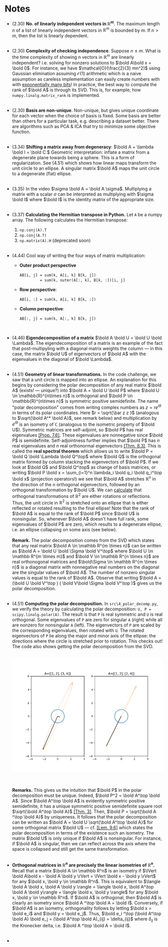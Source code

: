 # Notes
  - (2.30) **No. of linearly independent vectors in ${\mathbb R^m}$**.  The maximum length $n$ of a list of linearly independent vectors in $\mathbb R^m$ is bounded by $m$.  If $n > m$, then the list is linearly dependent. <br><br>
  
  - (2.30) **Complexity of checking independence**.
  Suppose $n \leq m.$ What is the time complexity of showing n vectors in $\mathbb R^m$ are linearly independent? i.e. solving for nonzero solutions to $\bold A\bold x = \bold 0$. For instance, we have $\mathcal{O}(\frac{2}{3} mn^2)$ using Gaussian elimination assuming $\mathcal{O}(1)$ arithmetic which is a naive assumption as careless implementation can easily create numbers with with [exponentially many bits](https://cstheory.stackexchange.com/questions/3921/what-is-the-actual-time-complexity-of-gaussian-elimination)! In practice, the best way to compute the rank of $\bold A$ is through its SVD. This is, for example, how `numpy.linalg.matrix_rank` is implemented.
  <br><br>

  - (2.30) **Basis are non-unique**.
  Non-unique, but gives unique coordinate for each vector when the choice of basis is fixed. Some basis are better than others for a particular task, e.g. describing a dataset better. There are algorithms such as PCA & ICA that try to minimize some objective function.<br><br>

  - (3.34) **Shifting a matrix away from degeneracy**:
  $\bold A + \lambda \bold I = \bold C.$ 
  Geometric interpretation: inflate a matrix from a degenerate plane towards being a sphere. This is a form of regularization.  See (4.51) which shows how linear maps transform the unit circle to an ellipse. A singular matrix $\bold A$ maps the unit circle to a degenerate (flat) ellipse.
  <br><br>

  - (3.35) In the video $\sigma \bold A = \bold A \sigma$. Multiplying a matrix with a scalar $\sigma$ can be interpreted as multiplying with $\sigma \bold I$ where $\bold I$ is the identity matrix of the appropriate size. <br><br>

  - (3.37) **Calculating the Hermitian transpose in Python.** Let `A` be a numpy array. The following calculates the Hermitian transpose:
    1. `np.conj(A).T`
    2. `np.conj(A.T)`
    3. `np.matrix(A).H` (deprecated soon)<br><br>

* (4.44) Cool way of writing the four ways of matrix multiplication: 

  - **Outer product perspective** <br> 
    ```
    AB[i, j] = sum(k, A[i, k] B[k, j]) 
             = sum(k, outer(A[:, k], B[k, :])[i, j]
    ```
  - **Row perspective**: <br> 
    ```
    AB[i, :] = sum(k, A[i, k] B[k, :]) 
    ```
  - **Column perspective**: <br> 
    ```
    AB[:, j] = sum(k, A[:, k] B[k, j]) 
    ```
  <br>

* (4.46) **Eigendecomposition of a matrix**
  $\bold A \bold U = \bold U \bold \Lambda$.
  The eigendecomposition of a matrix is an example of the fact that post-multipyling with a diagonal matrix weights the column &mdash; in this case, the matrix $\bold U$ of eigenvectors of $\bold A$ with the eigenvalues in the diagonal of $\bold \Lambda$.
  <br><br>


* (4.51) **Geometry of linear transformations.** In the code challenge, we saw that a unit circle is mapped into an ellipse. An explanation for this begins by considering the polar decomposition of any real matrix $\bold A$ (exists! &mdash; unique?) into $\bold A =  \bold U \bold P$ where $\bold U \in \mathbb{R}^{n\times n}$ is orthogonal and $\bold P \in \mathbb{R}^{n\times n}$ is symmetric positive semidefinite. The name "polar decomposition" comes from writing complex numbers as $z = re^{i\theta}$ in terms of its polar coordinates. Here $r = \sqrt{\bar z z }$ (analogous to $\sqrt{\bold A^* \bold A}$, see remark below) and multiplication by $e^{i\theta}$ is an isometry of $\mathbb C$ (analogous to the isometric property of $\bold U$). Symmetric matrices are self-adjoint, so $\bold P$ has real eigenvalues [[Prop. 7.6]](https://www.maa.org/sites/default/files/pdf/awards/Axler-Ford-1996.pdf). These eigenvalues are nonnegative since $\bold P$ is semidefinite. Self-adjointness further implies that $\bold P$ has $n$ real eigenvalues and $n$ real orthonormal eigenvectors [[Thm. 8.3]](https://www.maa.org/sites/default/files/pdf/awards/Axler-Ford-1996.pdf). This is called the **real spectral theorem** which allows us to write $\bold P = \bold Q \bold \Lambda \bold Q^\top$ where $\bold Q$ is the orthogonal matrix formed by column stacking the eigenvectors of $\bold P$. If we look at $\bold Q$ and $\bold Q^\top$ as change of basis matrices, or writing $\bold P \bold x = \sum_{i=1}^n \lambda_i \bold q_i \bold q_i^\top \bold x$ (projection operators!) we see that $\bold A$ stretches $\mathbb R^n$ in the direction of the $n$ orthogonal eigenvectors, followed by an orthogonal transformation by $\bold U$. We can [calculate](https://math.stackexchange.com/a/2924263) that orthogonal transformations of $\mathbb R^2$ are either rotations or reflections. Thus, the unit circle in $\mathbb R^2$ is stretched onto an ellipse that is either reflected or rotated resulting to the final ellipse! Note that the rank of $\bold A$ is equal to the rank of $\bold P$ since $\bold U$ is nonsingular. So, whenever $\bold A$ doesn't have full rank, some eigenvalues of $\bold P$ are zero, which results to a degenerate ellipse, i.e. an ellipse collapsing on some axis (see below).
<br><br>
**Remark.** The polar decomposition comes from the SVD which states that any real matrix $\bold A \in \mathbb R^{m \times n}$ can be written as $\bold A = \bold U \bold \Sigma \bold V^\top$ where $\bold U \in \mathbb R^{m \times m}$ and $\bold V \in \mathbb R^{n \times n}$ are real orthonogonal matrices and $\bold\Sigma  \in \mathbb R^{m \times n}$ is a diagonal matrix with nonnegative real numbers on the diagonal are the singular values of $\bold A$. The number of nonzero singular values is equal to the rank of $\bold A$. Observe that writing $\bold A = (\bold U \bold V^\top ) ( \bold V\bold \Sigma \bold V^\top )$ gives us the polar decomposition. <br><br>

* (4.51) **Computing the polar decomposition.** In `src\4_polar_decomp.py`, we verify the theory by calculating the polar decomposition: `U, P = scipy.linalg.polar(A)`. The result is that `P` is real symmetric and `U` is real orthogonal. Some eigenvalues of `P` are zero for singular `A`  (right) while all are nonzero for nonsingular `A` (left). The eigenvectors of `P` are scaled by the corresponding eigenvalues, then rotated with `U`. The rotated eigenvectors of `P` lie along the major and minor axis of the ellipse: the directions where the circle is stretched prior to rotation. This checks out! The code also shows getting the polar decomposition from the SVD. <br><br>
    <p align="center">
    <img src="img/4_polar_decomposition.png" title="drawing" width="600" />
    </p> <br>
    
    **Remarks.**
    This gives us the intuition that $\bold P$ in the polar decomposition must be unique. Indeed, $\bold P^2 = \bold A^\top \bold A$. Since $\bold A^\top \bold A$ is evidently symmetric  positive semidefinite, it has a unique symmetric positive semidefinite square root $\sqrt{\bold A^\top \bold A}$ [[Thm. 3]](https://www.math.drexel.edu/~foucart/TeachingFiles/F12/M504Lect7.pdf). Then, $\bold P = \sqrt{\bold A ^\top \bold A}$ by uniqueness. It follows that the polar decomposition can be written as $\bold A = \bold U \sqrt{\bold A^\top \bold A}$ for some orthogonal matrix $\bold U$ &mdash; cf. [[Lem. 9.6]](https://www.maa.org/sites/default/files/pdf/awards/Axler-Ford-1996.pdf) which states the polar decomposition in terms of the existence such an isometry.
    The matrix $\bold U$ is only unique if $\bold A$ is nonsingular. For instance, if $\bold A$ is singular, then we can reflect across the axis where the space is collapsed and still get the same transformation.<br><br> 

* **Orthogonal matrices in $\mathbb R^n$ are precisely the linear isometries of $\mathbb R^n$.** Recall that a matrix $\bold A \in \mathbb R^n$ is an isometry if $\lVert \bold A\bold x - \bold A \bold y \rVert = \lVert \bold x - \bold y \rVert$ for any $\bold x, \bold y \in \mathbb R^n$. This is equivalent to  $\langle \bold  A \bold x, \bold A \bold y \rangle = \langle  \bold x, \bold A^\top \bold A \bold y\rangle = \langle \bold x, \bold y \rangle$ for any $\bold x, \bold y \in \mathbb R^n$. If $\bold A$ is orthogonal, then $\bold A$ is clearly an isometry since $\bold A ^\top \bold A = \bold I$. Conversely, if $\bold A$ is an isometry, orthogonality follows by letting $\bold x = \bold e_i$ and $\bold y = \bold e_j$. Thus, $\bold e_i ^\top (\bold A^\top \bold A) \bold e_j = (\bold A^\top \bold A)_{ij} = \delta_{ij}$ where $\delta_{ij}$ is the Kronecker delta, i.e. $\bold A ^\top \bold A = \bold I$.
  <br><br> 

* 




<!--- Template
* (4.46) **Punchline.**
  body.
  <br><br> 

* (4.46) **Test image.**<br>
  <img src="img/bb.jpg" alt="drawing" width="200"/>
  <br><br>
--->